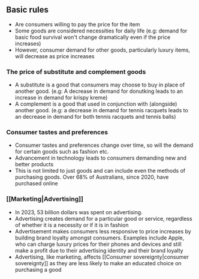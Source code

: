 ## Basic rules

- Are consumers willing to pay the price for the item
- Some goods are considered necessities for daily life (e.g: demand for basic food survival won't change dramatically even if the price increases)
- However, consumer demand for other goods, particularly luxury items, will decrease as price increases

### The price of substitute and complement goods

- A substitute is a good that consumers may choose to buy in place of another good. (e.g: A decrease in demand for donutking leads to an increase in demand for krispy kreme)
- A complement is a good that used in conjunction with (alongside) another good. (e.g: a decrease in demand for tennis racquets leads to an decrease in demand for both tennis racquets and tennis balls)
### Consumer tastes and preferences

- Consumer tastes and preferences change over time, so will the demand for certain goods such as fashion etc.
- Advancement in technology leads to consumers demanding new and better products
- This is not limited to just goods and can include even the methods of purchasing goods. Over 68% of Australians, since 2020, have purchased online 

### [[Marketing|Advertising]]

- In 2023, 53 billion dollars was spent on advertising. 
- Advertising creates demand for a particular good or service, regardless of whether it is a necessity or if it is in fashion
- Advertisement makes consumers less responsive to price increases by building brand loyalty amongst consumers. Examples include Apple, who can charge luxury prices for their phones and devices and still make a profit due to their advertising identity and their brand loyalty
- Advertising, like marketing, affects  [[Consumer sovereignty|consumer sovereignty]]  as they are less likely to make an educated choice on purchasing a good
